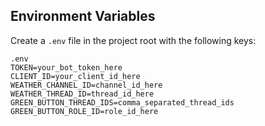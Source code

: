 ## Environment Variables

Create a `.env` file in the project root with the following keys:

```
.env 
TOKEN=your_bot_token_here
CLIENT_ID=your_client_id_here
WEATHER_CHANNEL_ID=channel_id_here
WEATHER_THREAD_ID=thread_id_here
GREEN_BUTTON_THREAD_IDS=comma_separated_thread_ids
GREEN_BUTTON_ROLE_ID=role_id_here
```